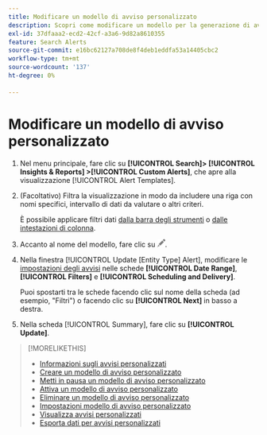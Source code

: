 ```yaml
---
title: Modificare un modello di avviso personalizzato
description: Scopri come modificare un modello per la generazione di avvisi personalizzati.
exl-id: 37dfaaa2-ecd2-42cf-a3a6-9d82a8610355
feature: Search Alerts
source-git-commit: e16bc62127a708de8f4deb1eddfa53a14405cbc2
workflow-type: tm+mt
source-wordcount: '137'
ht-degree: 0%

---
```


# Modificare un modello di avviso personalizzato

1. Nel menu principale, fare clic su **[!UICONTROL Search]> [!UICONTROL Insights & Reports] >[!UICONTROL Custom Alerts]**, che apre alla visualizzazione [!UICONTROL Alert Templates].

1. (Facoltativo) Filtra la visualizzazione in modo da includere una riga con nomi specifici, intervallo di dati da valutare o altri criteri.

   È possibile applicare filtri dati [dalla barra degli strumenti](/help/search-social-commerce/common-tasks/data-views/ad-hoc-settings/column-filter-apply-from-toolbar.md) o [dalle intestazioni di colonna](/help/search-social-commerce/common-tasks/data-views/ad-hoc-settings/column-filter-apply-from-column-heading.md).

1. Accanto al nome del modello, fare clic su ![Modifica](/help/search-social-commerce/assets/edit.png "Modifica").

1. Nella finestra [!UICONTROL Update \[Entity Type\] Alert], modificare le [impostazioni degli avvisi](alert-template-settings.md) nelle schede **[!UICONTROL Date Range]**, **[!UICONTROL Filters]** e **[!UICONTROL Scheduling and Delivery]**.

   Puoi spostarti tra le schede facendo clic sul nome della scheda (ad esempio, &quot;Filtri&quot;) o facendo clic su **[!UICONTROL Next]** in basso a destra.

1. Nella scheda [!UICONTROL Summary], fare clic su **[!UICONTROL Update]**.

>[!MORELIKETHIS]
>
>* [Informazioni sugli avvisi personalizzati](alert-about.md)
>* [Creare un modello di avviso personalizzato](alert-template-create.md)
>* [Metti in pausa un modello di avviso personalizzato](alert-template-pause.md)
>* [Attiva un modello di avviso personalizzato](alert-template-activate.md)
>* [Eliminare un modello di avviso personalizzato](alert-template-delete.md)
>* [Impostazioni modello di avviso personalizzato](alert-template-settings.md)
>* [Visualizza avvisi personalizzati](alert-view.md)
>* [Esporta dati per avvisi personalizzati](alert-export-data.md)
